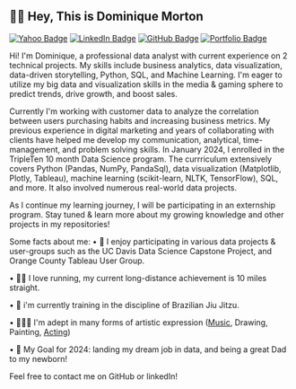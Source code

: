 ## 👋🏾 Hey, This is Dominique Morton

[![Yahoo Badge](https://img.shields.io/badge/-d.morton14@yahoo.com-purple?style=flat&logo=Gmail&logoColor=white&link=mailto:d.morton14@yahoo.com)](mailto:d.morton14@yahoo.com)
[![LinkedIn Badge](https://img.shields.io/badge/dominiquemorton-blue?style=flat&logo=Linkedin&logoColor=white&link=https://www.linkedin.com/in/dominiquemorton/)](https://www.linkedin.com/in/dominiquemorton/)
[![GitHub Badge](https://img.shields.io/badge/dominique--morton-grey?style=flat&logo=github&logoColor=white&link=https://github.com/dominique--morton/)](https://github.com/dominique-morton/)
[![Portfolio Badge](https://img.shields.io/badge/portfolio-web-blue?style=flat&link=https://github.com/dominique-morton/TripleTen_Projects/)](https://github.com/dominique-morton/TripleTen_Projects/)

Hi! I'm Dominique, a professional data analyst with current experience on 2 technical projects. My skills include business analytics, data visualization, data-driven storytelling, Python, SQL, and Machine Learning. I'm eager to utilize my big data and visualization skills in the media & gaming sphere to predict trends, drive growth, and boost sales.

Currently I'm working with customer data to analyze the correlation between users purchasing habits and increasing business metrics. My previous experience in digital marketing and years of collaborating with clients have helped me develop my communication, analytical, time-management, and problem solving skills. In January 2024, I enrolled in the TripleTen 10 month Data Science program. The currriculum extensively covers Python (Pandas, NumPy, PandaSql), data visualization (Matplotlib, Plotly, Tableau), machine learning (scikit-learn, NLTK, TensorFlow), SQL, and more. It also involved numerous real-world data projects. 

As I continue my learning journey, I will be participating in an externship program. Stay tuned & learn more about my growing knowledge and other projects in my repositories!

Some facts about me:
• 👀 I enjoy participating in various data projects & user-groups such as the UC Davis Data Science Capstone Project, and Orange County Tableau User Group.

• 🏃🏾 I love running, my current long-distance achievement is 10 miles straight.

• 🥋 i'm currently training in the discipline of Brazilian Jiu Jitzu.

• 🧑🏾‍🎨 I'm adept in many forms of artistic expression ([Music](https://open.spotify.com/artist/3KKWEnjscGCpUVDSRAlzNt?si=iodDf9UgQbe4--_ko7xHqA), Drawing, Painting, [Acting](https://www.imdb.com/name/nm7397313/?ref_=ext_shr_lnk))

• 🎯 My Goal for 2024: landing my dream job in data, and being a great Dad to my newborn!

Feel free to contact me on GitHub or linkedIn!




<!---
dominique-morton/dominique-morton is a ✨ special ✨ repository because its `README.md` (this file) appears on your GitHub profile.
You can click the Preview link to take a look at your changes.
--->
